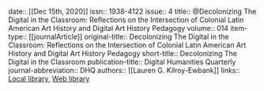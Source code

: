 date:: [[Dec 15th, 2020]]
issn:: 1938-4122
issue:: 4
title:: @Decolonizing The Digital in the Classroom: Reflections on the Intersection of Colonial Latin American Art History and Digital Art History Pedagogy
volume:: 014
item-type:: [[journalArticle]]
original-title:: Decolonizing The Digital in the Classroom: Reflections on the Intersection of Colonial Latin American Art History and Digital Art History Pedagogy
short-title:: Decolonizing The Digital in the Classroom
publication-title:: Digital Humanities Quarterly
journal-abbreviation:: DHQ
authors:: [[Lauren G. Kilroy-Ewbank]]
links:: [Local library](zotero://select/groups/2386895/items/XCC2MES6), [Web library](https://www.zotero.org/groups/2386895/items/XCC2MES6)
